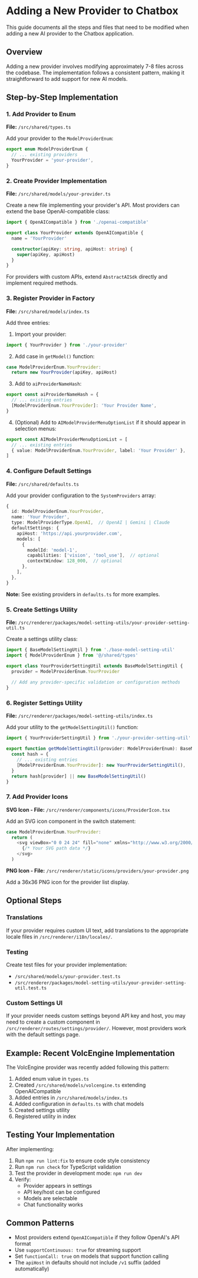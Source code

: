 # Adding a New Provider to Chatbox

This guide documents all the steps and files that need to be modified when adding a new AI provider to the Chatbox application.

## Overview

Adding a new provider involves modifying approximately 7-8 files across the codebase. The implementation follows a consistent pattern, making it straightforward to add support for new AI models.

## Step-by-Step Implementation

### 1. Add Provider to Enum

**File:** `/src/shared/types.ts`

Add your provider to the `ModelProviderEnum`:

```typescript
export enum ModelProviderEnum {
  // ... existing providers
  YourProvider = 'your-provider',
}
```

### 2. Create Provider Implementation

**File:** `/src/shared/models/your-provider.ts`

Create a new file implementing your provider's API. Most providers can extend the base OpenAI-compatible class:

```typescript
import { OpenAICompatible } from './openai-compatible'

export class YourProvider extends OpenAICompatible {
  name = 'YourProvider'

  constructor(apiKey: string, apiHost: string) {
    super(apiKey, apiHost)
  }
}
```

For providers with custom APIs, extend `AbstractAISdk` directly and implement required methods.

### 3. Register Provider in Factory

**File:** `/src/shared/models/index.ts`

Add three entries:

1. Import your provider:
```typescript
import { YourProvider } from './your-provider'
```

2. Add case in `getModel()` function:
```typescript
case ModelProviderEnum.YourProvider:
  return new YourProvider(apiKey, apiHost)
```

3. Add to `aiProviderNameHash`:
```typescript
export const aiProviderNameHash = {
  // ... existing entries
  [ModelProviderEnum.YourProvider]: 'Your Provider Name',
}
```

4. (Optional) Add to `AIModelProviderMenuOptionList` if it should appear in selection menus:
```typescript
export const AIModelProviderMenuOptionList = [
  // ... existing entries
  { value: ModelProviderEnum.YourProvider, label: 'Your Provider' },
]
```

### 4. Configure Default Settings

**File:** `/src/shared/defaults.ts`

Add your provider configuration to the `SystemProviders` array:

```typescript
{
  id: ModelProviderEnum.YourProvider,
  name: 'Your Provider',
  type: ModelProviderType.OpenAI,  // OpenAI | Gemini | Claude
  defaultSettings: {
    apiHost: 'https://api.yourprovider.com',
    models: [
      {
        modelId: 'model-1',
        capabilities: ['vision', 'tool_use'],  // optional
        contextWindow: 128_000,  // optional
      },
    ],
  },
}
```

**Note:** See existing providers in `defaults.ts` for more examples.

### 5. Create Settings Utility

**File:** `/src/renderer/packages/model-setting-utils/your-provider-setting-util.ts`

Create a settings utility class:

```typescript
import { BaseModelSettingUtil } from './base-model-setting-util'
import { ModelProviderEnum } from '@/shared/types'

export class YourProviderSettingUtil extends BaseModelSettingUtil {
  provider = ModelProviderEnum.YourProvider
  
  // Add any provider-specific validation or configuration methods
}
```

### 6. Register Settings Utility

**File:** `/src/renderer/packages/model-setting-utils/index.ts`

Add your utility to the `getModelSettingUtil()` function:

```typescript
import { YourProviderSettingUtil } from './your-provider-setting-util'

export function getModelSettingUtil(provider: ModelProviderEnum): BaseModelSettingUtil {
  const hash = {
    // ... existing entries
    [ModelProviderEnum.YourProvider]: new YourProviderSettingUtil(),
  }
  return hash[provider] || new BaseModelSettingUtil()
}
```

### 7. Add Provider Icons

**SVG Icon - File:** `/src/renderer/components/icons/ProviderIcon.tsx`

Add an SVG icon component in the switch statement:

```typescript
case ModelProviderEnum.YourProvider:
  return (
    <svg viewBox="0 0 24 24" fill="none" xmlns="http://www.w3.org/2000/svg" {...props}>
      {/* Your SVG path data */}
    </svg>
  )
```

**PNG Icon - File:** `/src/renderer/static/icons/providers/your-provider.png`

Add a 36x36 PNG icon for the provider list display.

## Optional Steps

### Translations

If your provider requires custom UI text, add translations to the appropriate locale files in `/src/renderer/i18n/locales/`.

### Testing

Create test files for your provider implementation:
- `/src/shared/models/your-provider.test.ts`
- `/src/renderer/packages/model-setting-utils/your-provider-setting-util.test.ts`

### Custom Settings UI

If your provider needs custom settings beyond API key and host, you may need to create a custom component in `/src/renderer/routes/settings/provider/`. However, most providers work with the default settings page.

## Example: Recent VolcEngine Implementation

The VolcEngine provider was recently added following this pattern:

1. Added enum value in `types.ts`
2. Created `/src/shared/models/volcengine.ts` extending OpenAICompatible
3. Added entries in `/src/shared/models/index.ts`
4. Added configuration in `defaults.ts` with chat models
5. Created settings utility
6. Registered utility in index

## Testing Your Implementation

After implementing:

1. Run `npm run lint:fix` to ensure code style consistency
2. Run `npm run check` for TypeScript validation
3. Test the provider in development mode: `npm run dev`
4. Verify:
   - Provider appears in settings
   - API key/host can be configured
   - Models are selectable
   - Chat functionality works

## Common Patterns

- Most providers extend `OpenAICompatible` if they follow OpenAI's API format
- Use `supportContinuous: true` for streaming support
- Set `functionCall: true` on models that support function calling
- The `apiHost` in defaults should not include `/v1` suffix (added automatically)
